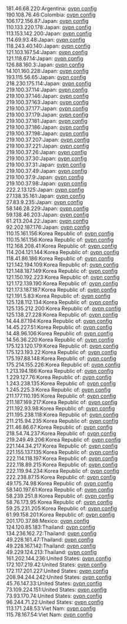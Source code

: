 181.46.68.220:Argentina: [ovpn config](vpn/181_46_68_220.ovpn)  
190.108.76.46:Colombia: [ovpn config](vpn/190_108_76_46.ovpn)  
106.172.156.87:Japan: [ovpn config](vpn/106_172_156_87.ovpn)  
110.133.220.178:Japan: [ovpn config](vpn/110_133_220_178.ovpn)  
113.153.142.200:Japan: [ovpn config](vpn/113_153_142_200.ovpn)  
114.69.93.48:Japan: [ovpn config](vpn/114_69_93_48.ovpn)  
118.243.40.140:Japan: [ovpn config](vpn/118_243_40_140.ovpn)  
121.103.167.54:Japan: [ovpn config](vpn/121_103_167_54.ovpn)  
121.118.67.14:Japan: [ovpn config](vpn/121_118_67_14.ovpn)  
126.88.160.3:Japan: [ovpn config](vpn/126_88_160_3.ovpn)  
14.101.160.228:Japan: [ovpn config](vpn/14_101_160_228.ovpn)  
193.115.56.65:Japan: [ovpn config](vpn/193_115_56_65.ovpn)  
218.230.175.114:Japan: [ovpn config](vpn/218_230_175_114.ovpn)  
219.100.37.114:Japan: [ovpn config](vpn/219_100_37_114.ovpn)  
219.100.37.146:Japan: [ovpn config](vpn/219_100_37_146.ovpn)  
219.100.37.163:Japan: [ovpn config](vpn/219_100_37_163.ovpn)  
219.100.37.177:Japan: [ovpn config](vpn/219_100_37_177.ovpn)  
219.100.37.179:Japan: [ovpn config](vpn/219_100_37_179.ovpn)  
219.100.37.181:Japan: [ovpn config](vpn/219_100_37_181.ovpn)  
219.100.37.186:Japan: [ovpn config](vpn/219_100_37_186.ovpn)  
219.100.37.198:Japan: [ovpn config](vpn/219_100_37_198.ovpn)  
219.100.37.207:Japan: [ovpn config](vpn/219_100_37_207.ovpn)  
219.100.37.221:Japan: [ovpn config](vpn/219_100_37_221.ovpn)  
219.100.37.26:Japan: [ovpn config](vpn/219_100_37_26.ovpn)  
219.100.37.30:Japan: [ovpn config](vpn/219_100_37_30.ovpn)  
219.100.37.31:Japan: [ovpn config](vpn/219_100_37_31.ovpn)  
219.100.37.49:Japan: [ovpn config](vpn/219_100_37_49.ovpn)  
219.100.37.9:Japan: [ovpn config](vpn/219_100_37_9.ovpn)  
219.100.37.98:Japan: [ovpn config](vpn/219_100_37_98.ovpn)  
222.2.13.125:Japan: [ovpn config](vpn/222_2_13_125.ovpn)  
27.138.35.161:Japan: [ovpn config](vpn/27_138_35_161.ovpn)  
27.83.9.235:Japan: [ovpn config](vpn/27_83_9_235.ovpn)  
58.146.28.229:Japan: [ovpn config](vpn/58_146_28_229.ovpn)  
59.138.46.203:Japan: [ovpn config](vpn/59_138_46_203.ovpn)  
61.213.204.22:Japan: [ovpn config](vpn/61_213_204_22.ovpn)  
92.202.187.176:Japan: [ovpn config](vpn/92_202_187_176.ovpn)  
110.15.161.156:Korea Republic of: [ovpn config](vpn/110_15_161_156.ovpn)  
110.15.161.156:Korea Republic of: [ovpn config](vpn/110_15_161_156.ovpn)  
112.168.208.41:Korea Republic of: [ovpn config](vpn/112_168_208_41.ovpn)  
114.204.121.144:Korea Republic of: [ovpn config](vpn/114_204_121_144.ovpn)  
118.41.86.186:Korea Republic of: [ovpn config](vpn/118_41_86_186.ovpn)  
121.142.194.109:Korea Republic of: [ovpn config](vpn/121_142_194_109.ovpn)  
121.148.187.149:Korea Republic of: [ovpn config](vpn/121_148_187_149.ovpn)  
121.150.192.223:Korea Republic of: [ovpn config](vpn/121_150_192_223.ovpn)  
121.172.139.190:Korea Republic of: [ovpn config](vpn/121_172_139_190.ovpn)  
121.173.187.187:Korea Republic of: [ovpn config](vpn/121_173_187_187.ovpn)  
121.191.5.83:Korea Republic of: [ovpn config](vpn/121_191_5_83.ovpn)  
125.128.112.134:Korea Republic of: [ovpn config](vpn/125_128_112_134.ovpn)  
125.135.212.200:Korea Republic of: [ovpn config](vpn/125_135_212_200.ovpn)  
125.138.27.228:Korea Republic of: [ovpn config](vpn/125_138_27_228.ovpn)  
14.44.87.194:Korea Republic of: [ovpn config](vpn/14_44_87_194.ovpn)  
14.45.227.51:Korea Republic of: [ovpn config](vpn/14_45_227_51.ovpn)  
14.48.96.106:Korea Republic of: [ovpn config](vpn/14_48_96_106.ovpn)  
14.56.36.220:Korea Republic of: [ovpn config](vpn/14_56_36_220.ovpn)  
175.123.120.179:Korea Republic of: [ovpn config](vpn/175_123_120_179.ovpn)  
175.123.193.22:Korea Republic of: [ovpn config](vpn/175_123_193_22.ovpn)  
175.197.88.148:Korea Republic of: [ovpn config](vpn/175_197_88_148.ovpn)  
175.214.155.226:Korea Republic of: [ovpn config](vpn/175_214_155_226.ovpn)  
1.213.194.186:Korea Republic of: [ovpn config](vpn/1_213_194_186.ovpn)  
1.229.127.76:Korea Republic of: [ovpn config](vpn/1_229_127_76.ovpn)  
1.243.238.135:Korea Republic of: [ovpn config](vpn/1_243_238_135.ovpn)  
1.245.225.3:Korea Republic of: [ovpn config](vpn/1_245_225_3.ovpn)  
211.177.110.195:Korea Republic of: [ovpn config](vpn/211_177_110_195.ovpn)  
211.187.169.217:Korea Republic of: [ovpn config](vpn/211_187_169_217.ovpn)  
211.192.93.98:Korea Republic of: [ovpn config](vpn/211_192_93_98.ovpn)  
211.195.238.118:Korea Republic of: [ovpn config](vpn/211_195_238_118.ovpn)  
211.215.94.235:Korea Republic of: [ovpn config](vpn/211_215_94_235.ovpn)  
211.46.86.67:Korea Republic of: [ovpn config](vpn/211_46_86_67.ovpn)  
218.54.74.237:Korea Republic of: [ovpn config](vpn/218_54_74_237.ovpn)  
219.249.49.206:Korea Republic of: [ovpn config](vpn/219_249_49_206.ovpn)  
221.144.34.217:Korea Republic of: [ovpn config](vpn/221_144_34_217.ovpn)  
221.155.137.135:Korea Republic of: [ovpn config](vpn/221_155_137_135.ovpn)  
222.114.118.197:Korea Republic of: [ovpn config](vpn/222_114_118_197.ovpn)  
222.118.89.215:Korea Republic of: [ovpn config](vpn/222_118_89_215.ovpn)  
222.119.94.234:Korea Republic of: [ovpn config](vpn/222_119_94_234.ovpn)  
222.238.87.15:Korea Republic of: [ovpn config](vpn/222_238_87_15.ovpn)  
49.175.74.98:Korea Republic of: [ovpn config](vpn/49_175_74_98.ovpn)  
58.140.197.61:Korea Republic of: [ovpn config](vpn/58_140_197_61.ovpn)  
58.239.251.8:Korea Republic of: [ovpn config](vpn/58_239_251_8.ovpn)  
58.76.173.95:Korea Republic of: [ovpn config](vpn/58_76_173_95.ovpn)  
59.25.231.205:Korea Republic of: [ovpn config](vpn/59_25_231_205.ovpn)  
61.99.158.201:Korea Republic of: [ovpn config](vpn/61_99_158_201.ovpn)  
201.170.37.88:Mexico: [ovpn config](vpn/201_170_37_88.ovpn)  
124.120.85.183:Thailand: [ovpn config](vpn/124_120_85_183.ovpn)  
134.236.162.72:Thailand: [ovpn config](vpn/134_236_162_72.ovpn)  
49.228.161.47:Thailand: [ovpn config](vpn/49_228_161_47.ovpn)  
49.228.167.142:Thailand: [ovpn config](vpn/49_228_167_142.ovpn)  
49.229.124.213:Thailand: [ovpn config](vpn/49_229_124_213.ovpn)  
161.202.144.236:United States: [ovpn config](vpn/161_202_144_236.ovpn)  
172.107.219.42:United States: [ovpn config](vpn/172_107_219_42.ovpn)  
172.117.201.227:United States: [ovpn config](vpn/172_117_201_227.ovpn)  
208.94.244.242:United States: [ovpn config](vpn/208_94_244_242.ovpn)  
45.76.147.33:United States: [ovpn config](vpn/45_76_147_33.ovpn)  
73.109.224.151:United States: [ovpn config](vpn/73_109_224_151.ovpn)  
73.93.170.74:United States: [ovpn config](vpn/73_93_170_74.ovpn)  
96.244.71.22:United States: [ovpn config](vpn/96_244_71_22.ovpn)  
113.171.248.53:Viet Nam: [ovpn config](vpn/113_171_248_53.ovpn)  
115.78.167.54:Viet Nam: [ovpn config](vpn/115_78_167_54.ovpn)  
